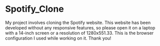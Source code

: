 # Spotify_Clone

My project involves cloning the Spotify website.
This website has been developed without any responsive features,
so please open it on a laptop with a 14-inch screen or a resolution of 1280x551.33.
This is the browser configuration I used while working on it.
Thank you!
